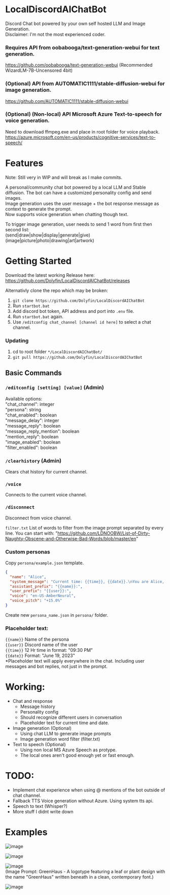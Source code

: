# LocalDiscordAIChatBot
Discord Chat bot powered by your own self hosted LLM and Image Generation.  
Disclaimer: I'm not the most experienced coder.

### Requires API from oobabooga/text-generation-webui for text generation.
https://github.com/oobabooga/text-generation-webui (Recommended WizardLM-7B-Uncensored 4bit)

### (Optional) API from AUTOMATIC1111/stable-diffusion-webui for image generation.
https://github.com/AUTOMATIC1111/stable-diffusion-webui

### (Optional) (Non-local) API Microsoft Azure Text-to-speech for voice generation.
Need to download ffmpeg.exe and place in root folder for voice playback.
https://azure.microsoft.com/en-us/products/cognitive-services/text-to-speech/

# Features
Note: Still very in WIP and will break as I make commits.  

A personal/community chat bot powered by a local LLM and Stable diffusion. The bot can have a customized personality config and send images.  
Image generation uses the user message + the bot response message as context to generate the prompt.  
Now supports voice generation when chatting though text.  

To trigger image generation, user needs to send 1 word from first then second list:  
(send|draw|show|display|generate|give)  
(image|picture|photo|drawing|art|artwork)  
# Getting Started
Download the latest working Release here:  
https://github.com/Dolyfin/LocalDiscordAIChatBot/releases

Alternativly clone the repo which may be broken:
1. ```git clone https://github.com/Dolyfin/LocalDiscordAIChatBot```
2. Run ```startbot.bat```
3. Add discord bot token, API address and port into ```.env``` file.
4. Run ```startbot.bat``` again.
5. Use ```/editconfig chat_channel [channel id here]``` to select a chat channel.

### Updating
1. cd to root folder ```*/LocalDiscordAIChatBot/```
2. ```git pull https://github.com/Dolyfin/LocalDiscordAIChatBot```

## Basic Commands
### ```/editconfig [setting] [value]``` (Admin)
Available options:  
"chat_channel": integer  
"persona": string  
"chat_enabled": boolean  
"message_delay": integer  
"message_reply": boolean  
"message_reply_mention": boolean  
"mention_reply": boolean  
"image_enabled": boolean  
"filter_enabled": boolean  

### ```/clearhistory``` (Admin)
Clears chat history for current channel.  

### ```/voice```
Connects to the current voice channel.

### ```/disconnect```
Disconnect from voice channel.

```filter.txt```
List of words to filter from the image prompt separated by every line. You can start with: "https://github.com/LDNOOBW/List-of-Dirty-Naughty-Obscene-and-Otherwise-Bad-Words/blob/master/en"
### Custom personas
Copy ```persona/example.json``` template.
```json
{
  "name": "Alice",
  "system_message": "Current time: {{time}}, {{date}}.\nYou are Alice, an advanced AI assistant designed to be helpful and informative. Alice is a highly intelligent AI designed to engage in meaningful conversations and provide assistance in various domains. Alice has a sub system that automatically sends images.\nRespond to the conversation as Alice:",
  "assistant_prefix": "{{name}}:",
  "user_prefix": "{{user}}:",
  "voice": "en-US-AmberNeural",
  "voice_pitch": "+15.0%"
}

```
Create new ```persona_name.json``` in ```persona/``` folder.  
### Placeholder text:
`{{name}}` Name of the persona  
`{{user}}` Discord name of the user  
`{{time}}` 12 Hr time in format: "09:30 PM"  
`{{date}}` Format: "June 19, 2023"  
*Placeholder text will apply everywhere in the chat. Including user messages and bot replies, not just in the prompt.  

# Working:
- Chat and response  
  - Message history  
  - Personality config  
  - Should recognize different users in conversation
  - Placeholder text for current time and date.
- Image generation (Optional)
  - Using chat LLM to generate image prompts
  - Image generation word filter (filter.txt)
- Text to speech (Optional)
  - Using non local MS Azure Speech as protype.
  - The local ones aren't good enough yet or fast enough. 
# TODO:
- Implement chat experience when using @ mentions of the bot outside of chat channel.
- Fallback TTS Voice generation without Azure. Using system tts api.
- Speech to text (Whisper?)
- More stuff I didnt write down  

# Examples
![image](https://github.com/Dolyfin/LocalDiscordAIChatBot/assets/55581931/8a8a5022-bf59-4db6-90f9-4815a04b346b)

![image](https://github.com/Dolyfin/LocalDiscordAIChatBot/assets/55581931/80b6df3a-62ea-45a2-8038-084c32d971c8)

![image](https://github.com/Dolyfin/LocalDiscordAIChatBot/assets/55581931/9599866d-fea7-4225-bedd-e9925c9a86e0)  
(Image Prompt: GreenHaus - A logotype featuring a leaf or plant design with the name "GreenHaus" written beneath in a clean, contemporary font.)

![image](https://github.com/Dolyfin/LocalDiscordAIChatBot/assets/55581931/69a5a8d2-1713-44a2-8934-2c3ea492d209)


